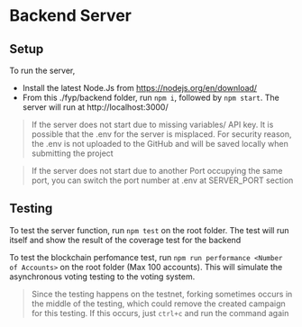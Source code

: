 # Backend Server

## Setup
To run the server,
- Install the latest Node.Js from https://nodejs.org/en/download/
- From this ./fyp/backend folder, run
`npm i`, followed by `npm start`. The server will run at http://localhost:3000/
> If the server does not start due to missing variables/ API key. It is possible that the .env for the server is misplaced. For security reason, the .env is not uploaded to the GitHub and will be saved locally when submitting the project

> If the server does not start due to another Port occupying the same port, you can switch the port number at .env at SERVER_PORT section

## Testing
To test the server function, run `npm test` on the root folder. The test will run itself and show the result of the coverage test for the backend

To test the blockchain perfomance test, run `npm run performance <Number of Accounts>` on the root folder (Max 100 accounts). This will simulate the asynchronous voting testing to the voting system.
> Since the testing happens on the testnet, forking sometimes occurs in the middle of the testing, which could remove the created campaign for this testing. If this occurs, just `ctrl+c` and run the command again


